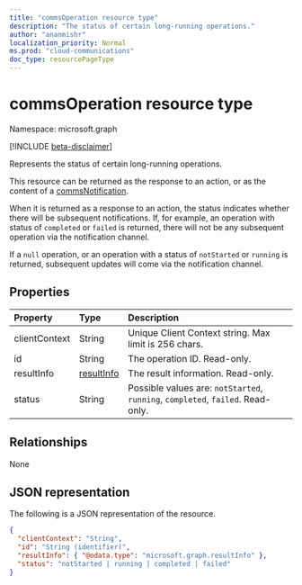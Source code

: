 ```yaml
---
title: "commsOperation resource type"
description: "The status of certain long-running operations."
author: "ananmishr"
localization_priority: Normal
ms.prod: "cloud-communications"
doc_type: resourcePageType
---
```


# commsOperation resource type

Namespace: microsoft.graph

[!INCLUDE [beta-disclaimer](../../includes/beta-disclaimer.md)]

Represents the status of certain long-running operations.

This resource can be returned as the response to an action, or as the content of a [commsNotification](commsNotification.md).  

When it is returned as a response to an action, the status indicates whether there will be subsequent notifications. If, for example, an operation with status of `completed` or `failed` is returned,  there will not be any subsequent operation via the notification channel. 

If a `null` operation, or an operation with a status of `notStarted` or `running` is returned, subsequent updates will come via the notification channel.

## Properties

| Property           | Type                        | Description                                                                     |
| :----------------- | :-------------------------- | :-------------------------------------------------------------------------------|
| clientContext      | String                      | Unique Client Context string. Max limit is 256 chars.                           |
| id                 | String                      | The operation ID. Read-only.                                                    |
| resultInfo         | [resultInfo](resultinfo.md) | The result information. Read-only.                                              |
| status             | String                      | Possible values are: `notStarted`, `running`, `completed`, `failed`. Read-only. |

## Relationships
None

## JSON representation

The following is a JSON representation of the resource.

<!-- {
  "blockType": "resource",
  "optionalProperties": [

  ],
  "@odata.type": "microsoft.graph.commsOperation"
}-->
```json
{
  "clientContext": "String",
  "id": "String (identifier)",
  "resultInfo": { "@odata.type": "microsoft.graph.resultInfo" },
  "status": "notStarted | running | completed | failed"
}
```

<!-- uuid: 8fcb5dbc-d5aa-4681-8e31-b001d5168d79
2015-10-25 14:57:30 UTC -->
<!--
{
  "type": "#page.annotation",
  "description": "commsOperation resource",
  "keywords": "",
  "section": "documentation",
  "tocPath": "",
  "suppressions": []
}
-->


